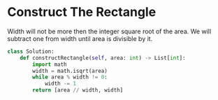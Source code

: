 # Construct The Rectangle
Width will not be more then the integer square root of the area. We will subtract one from width until area is divisible by it.
```python
class Solution:
    def constructRectangle(self, area: int) -> List[int]:
        import math
        width = math.isqrt(area)
        while area % width != 0:
            width -= 1
        return [area // width, width]
```
